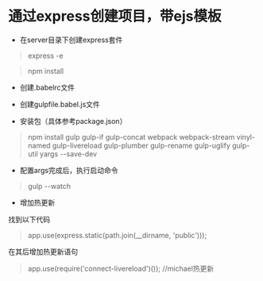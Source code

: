 # 通过express创建项目，带ejs模板

- 在server目录下创建express套件
> express -e

> npm install

- 创建.babelrc文件

- 创建gulpfile.babel.js文件

- 安装包（具体参考package.json）
> npm install gulp gulp-if gulp-concat webpack webpack-stream vinyl-named gulp-livereload gulp-plumber gulp-rename gulp-uglify gulp-util yargs --save-dev

- 配置args完成后，执行启动命令
> gulp --watch

- 增加热更新

找到以下代码
> app.use(express.static(path.join(__dirname, 'public')));

在其后增加热更新语句
> app.use(require('connect-livereload')()); //michael热更新